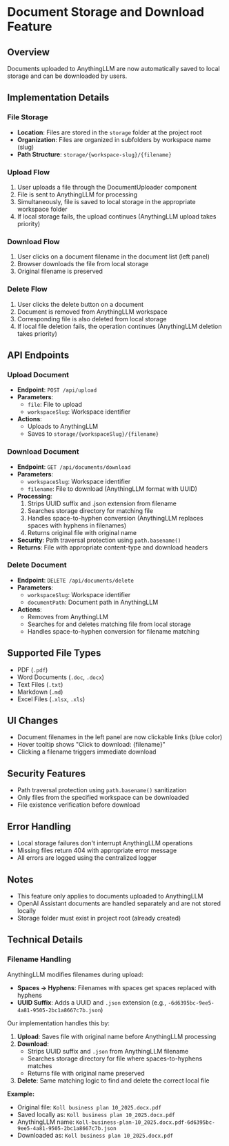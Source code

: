 # Document Storage and Download Feature

## Overview
Documents uploaded to AnythingLLM are now automatically saved to local storage and can be downloaded by users.

## Implementation Details

### File Storage
- **Location**: Files are stored in the `storage` folder at the project root
- **Organization**: Files are organized in subfolders by workspace name (slug)
- **Path Structure**: `storage/{workspace-slug}/{filename}`

### Upload Flow
1. User uploads a file through the DocumentUploader component
2. File is sent to AnythingLLM for processing
3. Simultaneously, file is saved to local storage in the appropriate workspace folder
4. If local storage fails, the upload continues (AnythingLLM upload takes priority)

### Download Flow
1. User clicks on a document filename in the document list (left panel)
2. Browser downloads the file from local storage
3. Original filename is preserved

### Delete Flow
1. User clicks the delete button on a document
2. Document is removed from AnythingLLM workspace
3. Corresponding file is also deleted from local storage
4. If local file deletion fails, the operation continues (AnythingLLM deletion takes priority)

## API Endpoints

### Upload Document
- **Endpoint**: `POST /api/upload`
- **Parameters**: 
  - `file`: File to upload
  - `workspaceSlug`: Workspace identifier
- **Actions**:
  - Uploads to AnythingLLM
  - Saves to `storage/{workspaceSlug}/{filename}`

### Download Document
- **Endpoint**: `GET /api/documents/download`
- **Parameters**:
  - `workspaceSlug`: Workspace identifier
  - `filename`: File to download (AnythingLLM format with UUID)
- **Processing**:
  1. Strips UUID suffix and .json extension from filename
  2. Searches storage directory for matching file
  3. Handles space-to-hyphen conversion (AnythingLLM replaces spaces with hyphens in filenames)
  4. Returns original file with original name
- **Security**: Path traversal protection using `path.basename()`
- **Returns**: File with appropriate content-type and download headers

### Delete Document
- **Endpoint**: `DELETE /api/documents/delete`
- **Parameters**:
  - `workspaceSlug`: Workspace identifier
  - `documentPath`: Document path in AnythingLLM
- **Actions**:
  - Removes from AnythingLLM
  - Searches for and deletes matching file from local storage
  - Handles space-to-hyphen conversion for filename matching

## Supported File Types
- PDF (`.pdf`)
- Word Documents (`.doc`, `.docx`)
- Text Files (`.txt`)
- Markdown (`.md`)
- Excel Files (`.xlsx`, `.xls`)

## UI Changes
- Document filenames in the left panel are now clickable links (blue color)
- Hover tooltip shows "Click to download: {filename}"
- Clicking a filename triggers immediate download

## Security Features
- Path traversal protection using `path.basename()` sanitization
- Only files from the specified workspace can be downloaded
- File existence verification before download

## Error Handling
- Local storage failures don't interrupt AnythingLLM operations
- Missing files return 404 with appropriate error message
- All errors are logged using the centralized logger

## Notes
- This feature only applies to documents uploaded to AnythingLLM
- OpenAI Assistant documents are handled separately and are not stored locally
- Storage folder must exist in project root (already created)

## Technical Details

### Filename Handling
AnythingLLM modifies filenames during upload:
- **Spaces → Hyphens**: Filenames with spaces get spaces replaced with hyphens
- **UUID Suffix**: Adds a UUID and `.json` extension (e.g., `-6d6395bc-9ee5-4a81-9505-2bc1a8667c7b.json`)

Our implementation handles this by:
1. **Upload**: Saves file with original name before AnythingLLM processing
2. **Download**: 
   - Strips UUID suffix and `.json` from AnythingLLM filename
   - Searches storage directory for file where spaces-to-hyphens matches
   - Returns file with original name preserved
3. **Delete**: Same matching logic to find and delete the correct local file

**Example:**
- Original file: `Koll business plan 10_2025.docx.pdf`
- Saved locally as: `Koll business plan 10_2025.docx.pdf`
- AnythingLLM name: `Koll-business-plan-10_2025.docx.pdf-6d6395bc-9ee5-4a81-9505-2bc1a8667c7b.json`
- Downloaded as: `Koll business plan 10_2025.docx.pdf`
